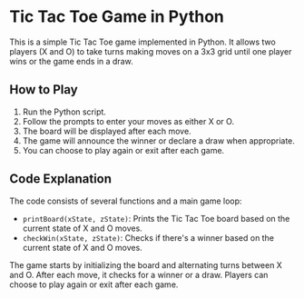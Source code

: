 # Tic Tac Toe Game in Python

This is a simple Tic Tac Toe game implemented in Python. It allows two players (X and O) to take turns making moves on a 3x3 grid until one player wins or the game ends in a draw.

## How to Play

1. Run the Python script.
2. Follow the prompts to enter your moves as either X or O.
3. The board will be displayed after each move.
4. The game will announce the winner or declare a draw when appropriate.
5. You can choose to play again or exit after each game.

## Code Explanation

The code consists of several functions and a main game loop:

- `printBoard(xState, zState)`: Prints the Tic Tac Toe board based on the current state of X and O moves.
- `checkWin(xState, zState)`: Checks if there's a winner based on the current state of X and O moves.

The game starts by initializing the board and alternating turns between X and O. After each move, it checks for a winner or a draw. Players can choose to play again or exit after each game.


